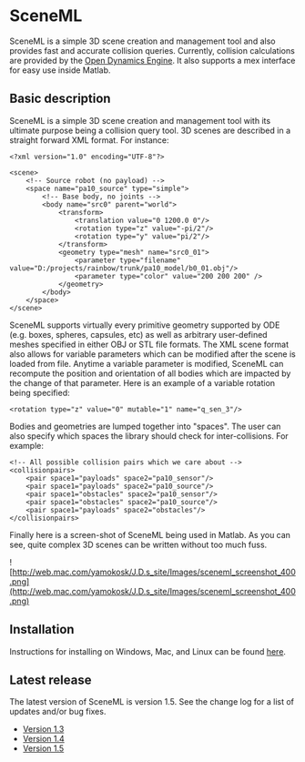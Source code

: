 # SceneML #

SceneML is a simple 3D scene creation and management tool and also provides fast and accurate collision queries. Currently, collision calculations are provided by the [Open Dynamics Engine](http://www.ode.org/). It also supports a mex interface for easy use inside Matlab.

## Basic description ##

SceneML is a simple 3D scene creation and management tool with its ultimate purpose being a collision query tool. 3D scenes are described in a straight forward XML format. For instance:

```
<?xml version="1.0" encoding="UTF-8"?>

<scene>
	<!-- Source robot (no payload) -->
	<space name="pa10_source" type="simple">
		<!-- Base body, no joints -->
		<body name="src0" parent="world">
			<transform>
				<translation value="0 1200.0 0"/>
				<rotation type="z" value="-pi/2"/>
				<rotation type="y" value="pi/2"/>
			</transform>
			<geometry type="mesh" name="src0_01">
				<parameter type="filename" value="D:/projects/rainbow/trunk/pa10_model/b0_01.obj"/>
				<parameter type="color" value="200 200 200" />
			</geometry>
		</body>
	</space>
</scene>
```

SceneML supports virtually every primitive geometry supported by ODE (e.g. boxes, spheres, capsules, etc) as well as arbitrary user-defined meshes specified in either OBJ or STL file formats. The XML scene format also allows for variable parameters which can be modified after the scene is loaded from file. Anytime a variable parameter is modified, SceneML can recompute the position and orientation of all bodies which are impacted by the change of that parameter. Here is an example of a variable rotation being specified:

```
<rotation type="z" value="0" mutable="1" name="q_sen_3"/>
```

Bodies and geometries are lumped together into "spaces". The user can also specify which spaces the library should check for inter-collisions. For example:

```
<!-- All possible collision pairs which we care about -->
<collisionpairs>
	<pair space1="payloads" space2="pa10_sensor"/>
	<pair space1="payloads" space2="pa10_source"/>
	<pair space1="obstacles" space2="pa10_sensor"/>
	<pair space1="obstacles" space2="pa10_source"/>
	<pair space1="payloads" space2="obstacles"/>
</collisionpairs>
```

Finally here is a screen-shot of SceneML being used in Matlab. As you can see, quite complex 3D scenes can be written without too much fuss.

![http://web.mac.com/yamokosk/J.D.s_site/Images/sceneml_screenshot_400.png](http://web.mac.com/yamokosk/J.D.s_site/Images/sceneml_screenshot_400.png)

## Installation ##

Instructions for installing on Windows, Mac, and Linux can be found [here](SceneML_Installation.md).

## Latest release ##

The latest version of SceneML is version 1.5. See the change log for a list of updates and/or bug fixes.

  * [Version 1.3](SceneML_v_1_3.md)
  * [Version 1.4](SceneML_v_1_4.md)
  * [Version 1.5](SceneML_v_1_5.md)
